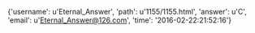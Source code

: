{'username': u'Eternal_Answer', 'path': u'1155/1155.html', 'answer': u'C', 'email': u'Eternal_Answer@126.com', 'time': '2016-02-22:21:52:16'}